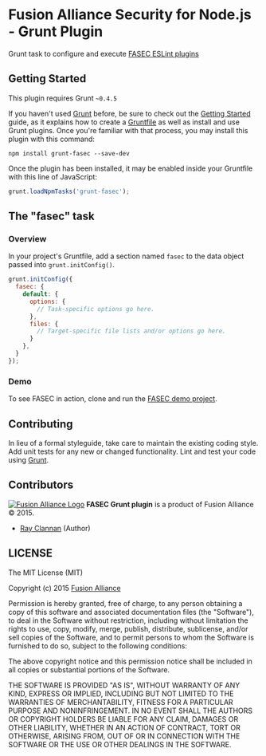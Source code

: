 # Fusion Alliance Security for Node.js - Grunt Plugin

Grunt task to configure and execute [FASEC ESLint plugins](https://github.com/fusionalliance/eslint-plugin-fasec)


## Getting Started
This plugin requires Grunt `~0.4.5`

If you haven't used [Grunt](http://gruntjs.com/) before, be sure to check out the [Getting Started](http://gruntjs.com/getting-started) guide, as it explains how to create a [Gruntfile](http://gruntjs.com/sample-gruntfile) as well as install and use Grunt plugins. Once you're familiar with that process, you may install this plugin with this command:

```shell
npm install grunt-fasec --save-dev
```

Once the plugin has been installed, it may be enabled inside your Gruntfile with this line of JavaScript:

```js
grunt.loadNpmTasks('grunt-fasec');
```


## The "fasec" task

### Overview
In your project's Gruntfile, add a section named `fasec` to the data object passed into `grunt.initConfig()`.

```js
grunt.initConfig({
  fasec: {
    default: {
      options: {
        // Task-specific options go here.
      },
      files: {
        // Target-specific file lists and/or options go here.
      }
    },
  }
});
```


### Demo
To see FASEC in action, clone and run the [FASEC demo project](https://github.com/fusionalliance/fasec-demo).


## Contributing
In lieu of a formal styleguide, take care to maintain the existing coding style. Add unit tests for any new or changed functionality. Lint and test your code using [Grunt](http://gruntjs.com/).


## Contributors

[![Fusion Alliance Logo](https://avatars0.githubusercontent.com/u/1154219?v=3&u=e1451e6a65343331369d53a2b6e0c7046c2cc810&s=60)](https://github.com/FusionAlliance)
**FASEC Grunt plugin** is a product of Fusion Alliance &copy; 2015.

+ [Ray Clannan](https://github.com/rclanan) (Author)


## LICENSE

The MIT License (MIT)

Copyright (c) 2015 [Fusion Alliance](https://www.fusionalliance.com/?utm_source=GitHub&utm_medium=Website&utm_campaign=OpenSource)

Permission is hereby granted, free of charge, to any person obtaining a copy
of this software and associated documentation files (the "Software"), to deal
in the Software without restriction, including without limitation the rights
to use, copy, modify, merge, publish, distribute, sublicense, and/or sell
copies of the Software, and to permit persons to whom the Software is
furnished to do so, subject to the following conditions:

The above copyright notice and this permission notice shall be included in all
copies or substantial portions of the Software.

THE SOFTWARE IS PROVIDED "AS IS", WITHOUT WARRANTY OF ANY KIND, EXPRESS OR
IMPLIED, INCLUDING BUT NOT LIMITED TO THE WARRANTIES OF MERCHANTABILITY,
FITNESS FOR A PARTICULAR PURPOSE AND NONINFRINGEMENT. IN NO EVENT SHALL THE
AUTHORS OR COPYRIGHT HOLDERS BE LIABLE FOR ANY CLAIM, DAMAGES OR OTHER
LIABILITY, WHETHER IN AN ACTION OF CONTRACT, TORT OR OTHERWISE, ARISING FROM,
OUT OF OR IN CONNECTION WITH THE SOFTWARE OR THE USE OR OTHER DEALINGS IN THE
SOFTWARE.
